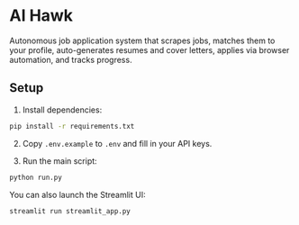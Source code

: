 # AI Hawk

Autonomous job application system that scrapes jobs, matches them to your profile, auto-generates resumes and cover letters, applies via browser automation, and tracks progress.

## Setup

1. Install dependencies:
```bash
pip install -r requirements.txt
```

2. Copy `.env.example` to `.env` and fill in your API keys.

3. Run the main script:
```bash
python run.py
```

You can also launch the Streamlit UI:
```bash
streamlit run streamlit_app.py
```
